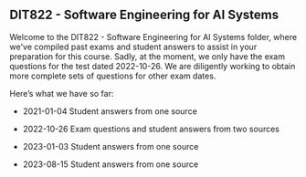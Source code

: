 ## DIT822 - Software Engineering for AI Systems
Welcome to the DIT822 - Software Engineering for AI Systems folder, where we've compiled past exams and student answers to assist in your preparation for this course. Sadly, at the moment, we only have the exam questions for the test dated 2022-10-26. We are diligently working to obtain more complete sets of questions for other exam dates.

Here’s what we have so far:

* 2021-01-04 Student answers from one source

* 2022-10-26 Exam questions and student answers from two sources

* 2023-01-03 Student answers from one source

* 2023-08-15 Student answers from one source

